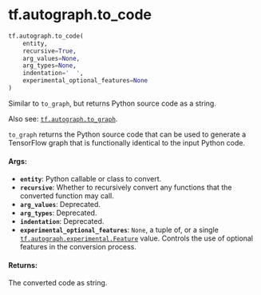 <div itemscope itemtype="http://developers.google.com/ReferenceObject">
<meta itemprop="name" content="tf.autograph.to_code" />
<meta itemprop="path" content="Stable" />
</div>

# tf.autograph.to_code

``` python
tf.autograph.to_code(
    entity,
    recursive=True,
    arg_values=None,
    arg_types=None,
    indentation='  ',
    experimental_optional_features=None
)
```

Similar to `to_graph`, but returns Python source code as a string.

Also see: <a href="../../tf/autograph/to_graph.md"><code>tf.autograph.to_graph</code></a>.

`to_graph` returns the Python source code that can be used to generate a
TensorFlow graph that is functionally identical to the input Python code.

#### Args:

* <b>`entity`</b>: Python callable or class to convert.
* <b>`recursive`</b>: Whether to recursively convert any functions that the converted
    function may call.
* <b>`arg_values`</b>: Deprecated.
* <b>`arg_types`</b>: Deprecated.
* <b>`indentation`</b>: Deprecated.
* <b>`experimental_optional_features`</b>: `None`, a tuple of, or a single
    <a href="../../tf/autograph/experimental/Feature.md"><code>tf.autograph.experimental.Feature</code></a> value. Controls the use of optional
    features in the conversion process.


#### Returns:

The converted code as string.
